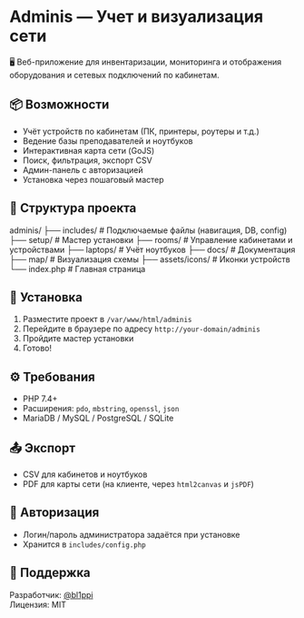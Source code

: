 # Adminis — Учет и визуализация сети

🖥️ Веб-приложение для инвентаризации, мониторинга и отображения оборудования и сетевых подключений по кабинетам.

## 📦 Возможности

- Учёт устройств по кабинетам (ПК, принтеры, роутеры и т.д.)
- Ведение базы преподавателей и ноутбуков
- Интерактивная карта сети (GoJS)
- Поиск, фильтрация, экспорт CSV
- Админ-панель с авторизацией
- Установка через пошаговый мастер

## 📂 Структура проекта

adminis/
├── includes/ # Подключаемые файлы (навигация, DB, config)
├── setup/ # Мастер установки
├── rooms/ # Управление кабинетами и устройствами
├── laptops/ # Учёт ноутбуков
├── docs/ # Документация
├── map/ # Визуализация схемы
├── assets/icons/ # Иконки устройств
└── index.php # Главная страница


## 🚀 Установка

1. Разместите проект в `/var/www/html/adminis`
2. Перейдите в браузере по адресу `http://your-domain/adminis`
3. Пройдите мастер установки
4. Готово!

## ⚙️ Требования

- PHP 7.4+
- Расширения: `pdo`, `mbstring`, `openssl`, `json`
- MariaDB / MySQL / PostgreSQL / SQLite

## 📤 Экспорт

- CSV для кабинетов и ноутбуков
- PDF для карты сети (на клиенте, через `html2canvas` и `jsPDF`)

## 🔐 Авторизация

- Логин/пароль администратора задаётся при установке
- Хранится в `includes/config.php`

## 📌 Поддержка

Разработчик: [@bl1ppi](https://github.com/bl1ppi)  
Лицензия: MIT
